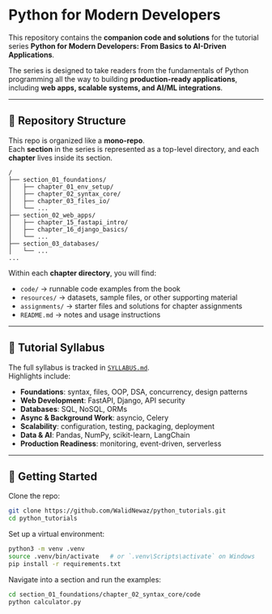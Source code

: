 # Python for Modern Developers

This repository contains the **companion code and solutions** for the tutorial series **Python for Modern Developers: From Basics to AI-Driven Applications**.

The series is designed to take readers from the fundamentals of Python programming all the way to building **production-ready applications**, including **web apps, scalable systems, and AI/ML integrations**.

---

## 📂 Repository Structure

This repo is organized like a **mono-repo**.  
Each **section** in the series is represented as a top-level directory, and each **chapter** lives inside its section.

```
/
├── section_01_foundations/
│   ├── chapter_01_env_setup/
│   ├── chapter_02_syntax_core/
│   ├── chapter_03_files_io/
│   └── ...
├── section_02_web_apps/
│   ├── chapter_15_fastapi_intro/
│   ├── chapter_16_django_basics/
│   └── ...
├── section_03_databases/
│   └── ...
...
````

Within each **chapter directory**, you will find:

- `code/` → runnable code examples from the book
- `resources/` → datasets, sample files, or other supporting material
- `assignments/` → starter files and solutions for chapter assignments
- `README.md` → notes and usage instructions

---

## 📖 Tutorial Syllabus

The full syllabus is tracked in [`SYLLABUS.md`](SYLLABUS.md).  
Highlights include:

- **Foundations**: syntax, files, OOP, DSA, concurrency, design patterns
- **Web Development**: FastAPI, Django, API security
- **Databases**: SQL, NoSQL, ORMs
- **Async & Background Work**: asyncio, Celery
- **Scalability**: configuration, testing, packaging, deployment
- **Data & AI**: Pandas, NumPy, scikit-learn, LangChain
- **Production Readiness**: monitoring, event-driven, serverless

---

## 🚀 Getting Started

Clone the repo:

```bash
git clone https://github.com/WalidNewaz/python_tutorials.git
cd python_tutorials
````

Set up a virtual environment:

```bash
python3 -m venv .venv
source .venv/bin/activate   # or `.venv\Scripts\activate` on Windows
pip install -r requirements.txt
```

Navigate into a section and run the examples:

```bash
cd section_01_foundations/chapter_02_syntax_core/code
python calculator.py
```



